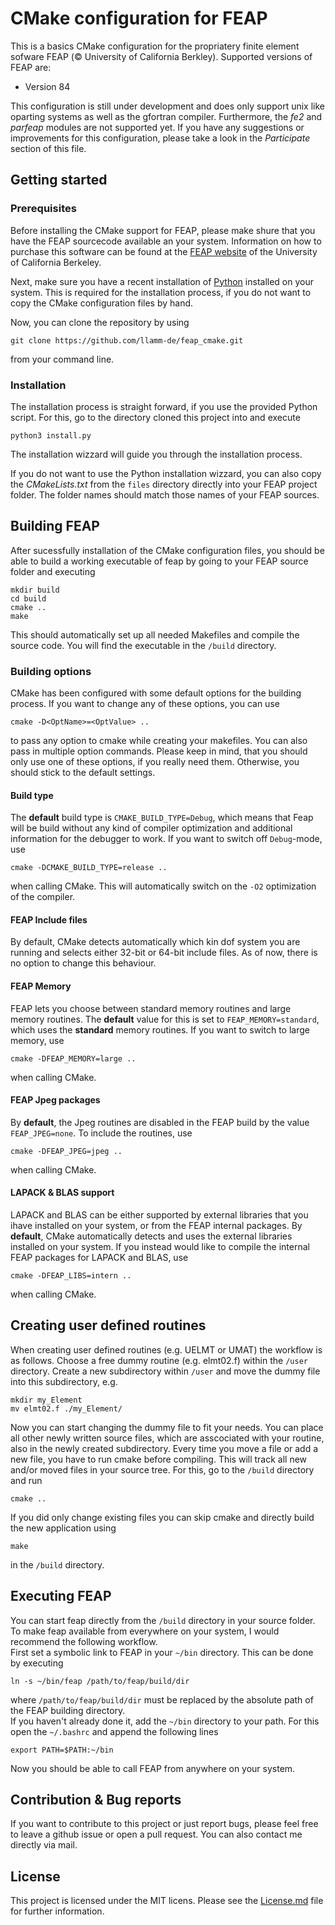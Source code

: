 # CMake configuration for FEAP
This is a basics CMake configuration for the propriatery finite element sofware FEAP (&copy; University of California Berkley). Supported versions of FEAP are:
- Version 84

This configuration is still under development and does only support unix like oparting systems as well as the gfortran compiler. Furthermore, the *fe2* and *parfeap* modules are not supported yet. If you have any suggestions or improvements for this configuration, please take a look in the *Participate* section of this file.

## Getting started
### Prerequisites
Before installing the CMake support for FEAP, please make shure that you have the FEAP sourcecode available an your system. Information on how to purchase this software can be found at the [FEAP website](http://projects.ce.berkeley.edu/feap/) of the University of California Berkeley.

Next, make sure you have a recent installation of [Python](https://www.python.org) installed on your system. This is required for the installation process, if you do not want to copy the CMake configuration files by hand.

Now, you can clone the repository by using 
```
git clone https://github.com/llamm-de/feap_cmake.git
```
from your command line.

### Installation
The installation process is straight forward, if you use the provided Python script. For this, go to the directory cloned this project into and execute
```
python3 install.py
```
The installation wizzard will guide you through the installation process.

If you do not want to use the Python installation wizzard, you can also copy the *CMakeLists.txt* from the ```files``` directory directly into your FEAP project folder. The folder names should match those names of your FEAP sources.

## Building FEAP
After sucessfully installation of the CMake configuration files, you should be able to build a working executable of feap by going to your FEAP source folder and executing
```
mkdir build
cd build
cmake ..
make
```
This should automatically set up all needed Makefiles and compile the source 
code. You will find the executable in the ```/build``` directory.

### Building options
CMake has been configured with some default options for the building process. If you want to change any of these options, you can use
```
cmake -D<OptName>=<OptValue> ..
```
to pass any option to cmake while creating your makefiles. You can also pass in multiple option commands. Please keep in mind, that you should only use one of these options, if you really need them. Otherwise, you should stick to the default settings.

#### Build type
The **default** build type is ```CMAKE_BUILD_TYPE=Debug```, which means that Feap will be build without any kind of compiler optimization and additional information for the debugger to work. If you want to switch off ```Debug```-mode, use
```
cmake -DCMAKE_BUILD_TYPE=release ..
```
when calling CMake. This will automatically switch on the ```-O2``` optimization of the compiler.

#### FEAP Include files
By default, CMake detects automatically which kin dof system you are running and selects either 32-bit or 64-bit include files. As of now, there is no option to change this behaviour.

#### FEAP Memory
FEAP lets you choose between standard memory routines and large memory routines. The **default** value for this is set to ```FEAP_MEMORY=standard```, which uses the **standard** memory routines. If you want to switch to large memory, use
```
cmake -DFEAP_MEMORY=large ..
```
when calling CMake.

#### FEAP Jpeg packages
By **default**, the Jpeg routines are disabled in the FEAP build by the value ```FEAP_JPEG=none```. To include the routines, use
```
cmake -DFEAP_JPEG=jpeg ..
```
when calling CMake.

#### LAPACK & BLAS support
LAPACK and BLAS can be either supported by external libraries that you ihave installed on your system, or from the FEAP internal packages. By **default**, CMake automatically detects and uses the external libraries installed on your system. If you instead would like to compile the internal FEAP packages for LAPACK and BLAS, use
```
cmake -DFEAP_LIBS=intern ..
```
when calling CMake.

## Creating user defined routines
When creating user defined routines (e.g. UELMT or UMAT) the workflow is as 
follows. Choose a free dummy routine (e.g. elmt02.f) within the ```/user``` 
directory. Create a new subdirectory within ```/user``` and move the dummy file 
into this subdirectory, e.g.
```
mkdir my_Element
mv elmt02.f ./my_Element/
```
Now you can start changing the dummy file to fit your needs. You 
can place all other newly written source files, which are asscociated with your
routine, also in the newly created subdirectory. Every time you move a file or
add a new file, you have to run cmake before compiling. This will track all new 
and/or moved files in your source tree. For this, go to the ```/build``` directory and
run
```
cmake ..
```
If you did only change existing files you can skip cmake and directly build the
new application using
```
make
```
in the ```/build``` directory.

## Executing FEAP
You can start feap directly from the ```/build``` directory in your source folder. To make feap available from everywhere on your system, I would recommend the following workflow.\
First set a symbolic link to FEAP in your ```~/bin``` directory. This can be done by executing
```
ln -s ~/bin/feap /path/to/feap/build/dir
```
where ```/path/to/feap/build/dir``` must be replaced by the absolute path of the FEAP building directory.\
If you haven't already done it, add the ```~/bin``` directory to your path. For this open the ```~/.bashrc``` and append the following lines
```
export PATH=$PATH:~/bin
```
Now you should be able to call FEAP from anywhere on your system.

## Contribution & Bug reports
If you want to contribute to this project or just report bugs, please feel free to leave a github issue or open a pull request. You can also contact me directly via mail.

## License
This project is licensed under the MIT licens. Please see the [License.md](License.md) file for further information.